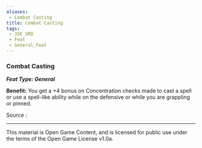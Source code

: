 ```yaml
---
aliases:
 - Combat Casting
title: Combat Casting
tags: 
 - 35E_SRD
 - Feat
 - General_Feat
---
```

### Combat Casting 
***Feat Type: General***

**Benefit:** You get a +4 bonus on Concentration checks made to cast a
spell or use a spell-like ability while on the defensive or while you
are grappling or pinned.


Source :



---



This material is Open Game Content, and is licensed for public use under the terms of the Open Game License v1.0a.

